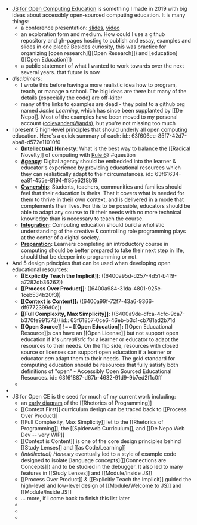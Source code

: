 - [JS for Open Computing Education](https://github.com/colevandersWands/fosdem-2019) is something I made in 2019 with big ideas about accessibly open-sourced computing education. It is many things:
	- a conference presentation: [slides](https://github.com/colevandersWands/fosdem-2019), [video](https://video.fosdem.org/2019/H.1308/js_teaching_tool.mp4)
	- an exploration form and medium. How could I use a github repository and gh-pages hosting to publish and essay, examples and slides in one place? Besides curiosity, this was practice for organizing [open research]([[Open Research]]) and [education]([[Open Education]])
	- a public statement of what I wanted to work towards over the next several years. that future is now
- _disclaimers_:
	- I wrote this before having a more realistic idea how to program, teach, or manage a school. The big ideas are there but many of the details (especially the code) are off-kilter
	- many of the links to examples are dead - they point to a github org named _Janke Learning_, which has since been supplanted by [[De Nepo]]. Most of the examples have been moved to my personal account ([colevandersWands](https://github.com/colevandersWands)), but you're not missing too much
- I present 5 high-level principles that should underly all open computing education. Here's a quick summary of each:
  id:: 63f606ee-85f7-42d7-aba8-d572e11010f0
	- **[(Intellectual) Honesty](https://github.com/colevandersWands/fosdem-2019#honesty)**: What is the best way to balance the [[Radical Novelty]] of computing with [Rule 6](<((31d213a3-c0b5-42a0-8a14-4c7fee04a285))>)? #question
	- **[Agency](https://github.com/colevandersWands/fosdem-2019#honesty)**: Digital agency should be embedded into the learner & educator's experience by providing educational resources which they can realistically adapt to their circumstances.
	  id:: 63f61634-ea81-455e-8194-ff85e62f8b19
	- **[Ownership](https://github.com/colevandersWands/fosdem-2019#ownership)**: Students, teachers, communities and families should feel that their education is theirs. That it covers what is needed for them to thrive in their own context, and is delivered in a mode that complements their lives. For this to be possible, educators should be able to adapt any course to fit their needs with no more technical knowledge than is necessary to teach the course.
	- **[Integration](https://github.com/colevandersWands/fosdem-2019#integ-ration):** Computing education should build a wholistic understanding of the creative & controlling role programming plays at the center of a digital society.
	- **[Preparation](https://github.com/colevandersWands/fosdem-2019#preparation):** Learners completing an introductory course in computing should be better prepared to take their next step in life, should that be deeper into programming or not.
- And 5 design principles that can be used when developing open educational resources:
	- **[[Explicitly Teach the Implicit]]**: ((6400a95d-d257-4d51-b4f9-a7282db36262))
	- **[[Process Over Product]]**: ((6400a984-31da-4801-925e-1ceb534b20f3))
	- **[[Context is Content]]:** ((6400a99f-72f7-43a6-9366-df9772399d0c))
	- **[[Full Complexity, Max Simplicity]]:** ((6400a9de-dfca-4cfc-9ca7-b370fe991573))
	  id:: 63f61857-0ce6-46eb-b3c1-cb781ad2b71d
	- **[[Open Source]] !== [[Open Education]]:** [[Open Educational Resource]]s can have an [[Open License]] but not support open education if it's _unrealistic_ for a learner or educator to adapt the resources to their needs. On the flip side, resources with closed source or licenses can support open education if a learner or educator _can_ adapt them to their needs. The gold standard for computing education should be resources that fully satisfy both definitions of "open" - Accessibly Open Sourced Educational Resources.
	  id:: 63f61887-d67b-4632-91d9-9b7ed2f1c0ff
	-
-
- JS for Open CE is the seed for much of my current work including:
	- an [early diagram](https://github.com/colevandersWands/fosdem-2019/blob/master/rhetorical-situation.png) of the [[Rhetorics of Programming]]
	- [[Context First]] curriculum design can be traced back to [[Process Over Product]]
	- [[Full Complexity, Max Simplicity]] let to the [[Rhetorics of Programming]], the [[Spiderweb Curriculum]], and [[De Nepo Web Dev -- very WIP]]
	- [[Context is Content]] is one of the core design principles behind [[Study Lenses]] and [[as Code/Learning]]
	- _(Intellectual) Honesty_ eventually led to a style of example code designed to isolate [language concepts]([[Connections are Concepts]]) and to be studied in the debugger. It also led to many features in [[Study Lenses]] and [[Module/Inside JS]]
	- [[Process Over Product]] & [[Explicitly Teach the Implicit]] guided the high-level and low-level design of [[Module/Welcome to JS]] and [[Module/Inside JS]]
	- ... more, if I come back to finish this list later
	-
	-
	-